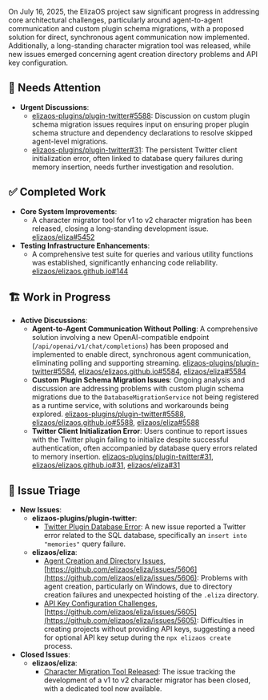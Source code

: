 On July 16, 2025, the ElizaOS project saw significant progress in addressing core architectural challenges, particularly around agent-to-agent communication and custom plugin schema migrations, with a proposed solution for direct, synchronous agent communication now implemented. Additionally, a long-standing character migration tool was released, while new issues emerged concerning agent creation directory problems and API key configuration.

## 🚨 Needs Attention
- **Urgent Discussions**:
    - [elizaos-plugins/plugin-twitter#5588](https://github.com/elizaos-plugins/plugin-twitter/issues/5588): Discussion on custom plugin schema migration issues requires input on ensuring proper plugin schema structure and dependency declarations to resolve skipped agent-level migrations.
    - [elizaos-plugins/plugin-twitter#31](https://github.com/elizaos/eliza/issues/31): The persistent Twitter client initialization error, often linked to database query failures during memory insertion, needs further investigation and resolution.

## ✅ Completed Work
- **Core System Improvements**:
    - A character migrator tool for v1 to v2 character migration has been released, closing a long-standing development issue. [elizaos/eliza#5452](https://github.com/elizaos/eliza/issues/5452)
- **Testing Infrastructure Enhancements**:
    - A comprehensive test suite for queries and various utility functions was established, significantly enhancing code reliability. [elizaos/elizaos.github.io#144](https://github.com/elizaos/elizaos.github.io/pull/144)

## 🏗️ Work in Progress
- **Active Discussions**:
    - **Agent-to-Agent Communication Without Polling**: A comprehensive solution involving a new OpenAI-compatible endpoint (`/api/openai/v1/chat/completions`) has been proposed and implemented to enable direct, synchronous agent communication, eliminating polling and supporting streaming. [elizaos-plugins/plugin-twitter#5584](https://github.com/elizaos-plugins/plugin-twitter/issues/5584), [elizaos/elizaos.github.io#5584](https://github.com/elizaos/elizaos.github.io/issues/5584), [elizaos/eliza#5584](https://github.com/elizaos/eliza/issues/5584)
    - **Custom Plugin Schema Migration Issues**: Ongoing analysis and discussion are addressing problems with custom plugin schema migrations due to the `DatabaseMigrationService` not being registered as a runtime service, with solutions and workarounds being explored. [elizaos-plugins/plugin-twitter#5588](https://github.com/elizaos/elizaos.github.io/issues/5588), [elizaos/elizaos.github.io#5588](https://github.com/elizaos/elizaos.github.io/issues/5588), [elizaos/eliza#5588](https://github.com/elizaos/eliza/issues/5588)
    - **Twitter Client Initialization Error**: Users continue to report issues with the Twitter plugin failing to initialize despite successful authentication, often accompanied by database query errors related to memory insertion. [elizaos-plugins/plugin-twitter#31](https://github.com/elizaos-plugins/plugin-twitter/issues/31), [elizaos/elizaos.github.io#31](https://github.com/elizaos/elizaos.github.io/issues/31), [elizaos/eliza#31](https://github.com/elizaos/eliza/issues/31)

## 🐞 Issue Triage
- **New Issues**:
    - **elizaos-plugins/plugin-twitter**:
        - [Twitter Plugin Database Error](https://github.com/elizaos-plugins/plugin-twitter/issues/39): A new issue reported a Twitter error related to the SQL database, specifically an `insert into "memories"` query failure.
    - **elizaos/eliza**:
        - [Agent Creation and Directory Issues](https://github.com/elizaos/eliza/issues/5603), [https://github.com/elizaos/eliza/issues/5606](https://github.com/elizaos/eliza/issues/5606): Problems with agent creation, particularly on Windows, due to directory creation failures and unexpected hoisting of the `.eliza` directory.
        - [API Key Configuration Challenges](https://github.com/elizaos/eliza/issues/5604), [https://github.com/elizaos/eliza/issues/5605](https://github.com/elizaos/eliza/issues/5605): Difficulties in creating projects without providing API keys, suggesting a need for optional API key setup during the `npx elizaos create` process.
- **Closed Issues**:
    - **elizaos/eliza**:
        - [Character Migration Tool Released](https://github.com/elizaos/eliza/issues/5452): The issue tracking the development of a v1 to v2 character migrator has been closed, with a dedicated tool now available.